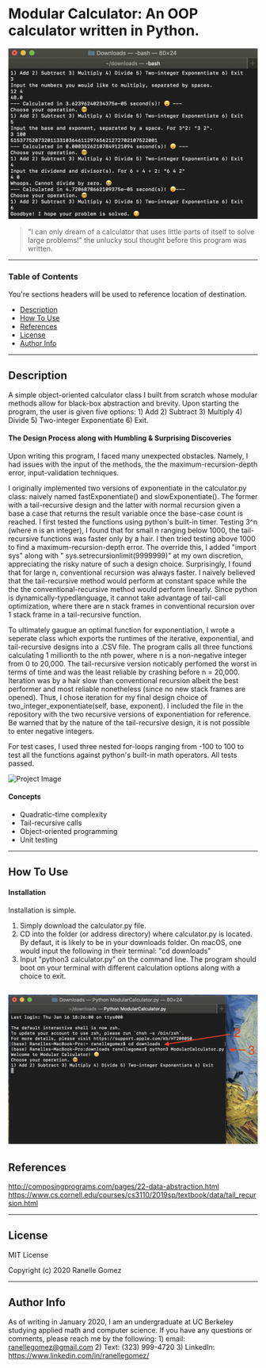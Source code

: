# Modular Calculator: An OOP calculator written in Python.

![Project Image](calculator_interface.png)

> "I can only dream of a calculator that uses little parts of itself to solve large problems!" the unlucky soul thought before this program was written.   

---

### Table of Contents
You're sections headers will be used to reference location of destination.

- [Description](#description)
- [How To Use](#how-to-use)
- [References](#references)
- [License](#license)
- [Author Info](#author-info)

---

## Description

A simple object-oriented calculator class I built from scratch whose modular methods allow for black-box abstraction and brevity. Upon starting the program, the user is given five options: 1) Add 2) Subtract 3) Multiply 4) Divide 5) Two-integer Exponentiate 6) Exit.

#### The Design Process along with Humbling & Surprising Discoveries 

Upon writing this program, I faced many unexpected obstacles. Namely, I had issues with the input of the methods, the the maximum-recursion-depth error, input-validation techniques. 

I originally implemented two versions of exponentiate in the calculator.py class: naively named fastExponentiate() and slowExponentiate(). The former with a tail-recursive design and the latter with normal recursion given a base a case that returns the result variable once the base-case count is reached. I first tested the functions using python's built-in timer. Testing 3^n (where n is an integer), I found that for small n ranging below 1000, the tail-recursive functions was faster only by a hair. I then tried testing above 1000 to find a maximum-recursion-depth error. The override this, I added "import sys" along with " sys.setrecursionlimit(9999999)" at my own discretion, appreciating the risky nature of such a design choice. Surprisingly, I found that for large n, conventional recursion was always faster. I naively believed that the tail-recursive method would perform at constant space while the the the conventional-recursive method would perform linearly. Since python is dynamically-typedlanguage, it cannot take advantage of tail-call optimization, where there are n stack frames in conventional recursion over 1 stack frame in a tail-recursive function. 

To ultimately gaugue an optimal function for exponentiation, I wrote a seperate class which exports the runtimes of the iterative, exponential, and tail-recursive designs into a .CSV file. The program calls all three functions calculating 1 millionth to the nth power, where n is a non-negative integer from 0 to 20,000. The tail-recursive version noticably perfomed the worst in terms of time and was the least reliable by crashing before n = 20,000. Iteration was by a hair slow than conventional recursion albeit the best performer and most reliable nonetheless (since no new stack frames are opened). Thus, I chose iteration for my final design choice of two_integer_exponentiate(self, base, exponent). I included the file in the repository with the two recursive versions of exponentiation for reference. Be warned that by the nature of the tail-recursive design, it is not possible to enter negative integers. 

For test cases, I used three nested for-loops ranging from -100 to 100 to test all the functions against python's built-in math operators. All tests passed. 

![Project Image](runtime_benchmark_chart.svg)

#### Concepts
- Quadratic-time complexity
- Tail-recursive calls
- Object-oriented programming
- Unit testing
---

## How To Use

#### Installation
Installation is simple. 
1) Simply download the calculator.py file. 
2) CD into the folder (or address directory) where calculator.py is located. By defaut, it is likely to be in your downloads folder. On macOS, one would input the following in their terminal: "cd downloads" 
3) Input "python3 calculator.py" on the command line. The program should boot on your terminal with different calculation options along with a choice to exit. 

![Project Image](setup.png)
---

## References
http://composingprograms.com/pages/22-data-abstraction.html
https://www.cs.cornell.edu/courses/cs3110/2019sp/textbook/data/tail_recursion.html

---

## License

MIT License

Copyright (c) 2020 Ranelle Gomez

---

## Author Info

As of writing in January 2020, I am an undergraduate at UC Berkeley studying applied math and computer science. If you have any questions or comments, please reach me by the following: 1) email: ranellegomez@gmail.com 2) Text: (323) 999-4720 3)
LinkedIn: https://www.linkedin.com/in/ranellegomez/

